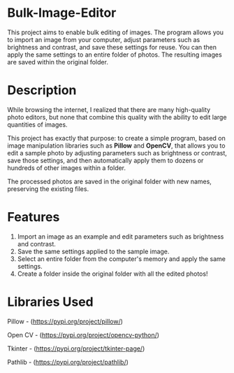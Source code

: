# Bulk-Image-Editor
This project aims to enable bulk editing of images. The program allows you to import an image from your computer, adjust parameters such as brightness and contrast, and save these settings for reuse. You can then apply the same settings to an entire folder of photos. The resulting images are saved within the original folder.


# Description

While browsing the internet, I realized that there are many high-quality photo editors, but none that combine this quality with the ability to edit large quantities of images.  

This project has exactly that purpose: to create a simple program, based on image manipulation libraries such as **Pillow** and **OpenCV**, that allows you to edit a sample photo by adjusting parameters such as brightness or contrast, save those settings, and then automatically apply them to dozens or hundreds of other images within a folder.  

The processed photos are saved in the original folder with new names, preserving the existing files.  


# Features

1. Import an image as an example and edit parameters such as brightness and contrast.
2. Save the same settings applied to the sample image.
3. Select an entire folder from the computer's memory and apply the same settings.
4. Create a folder inside the original folder with all the edited photos!

# Libraries Used

Pillow - (https://pypi.org/project/pillow/) 

Open CV - (https://pypi.org/project/opencv-python/)

Tkinter - (https://pypi.org/project/tkinter-page/)

Pathlib - (https://pypi.org/project/pathlib/)
